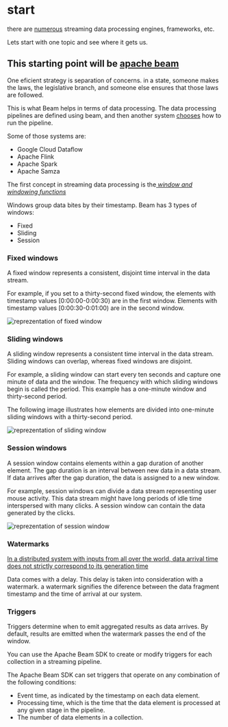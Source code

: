 
# start

there are [numerous](https://en.wikipedia.org/wiki/Stream_processing#Stream_programming_libraries_and_languages) streaming data processing engines, frameworks, etc.

Lets start with one topic and see where it gets us.

## This starting point will be [apache beam](https://beam.apache.org/)

One eficient strategy is separation of concerns. in a state, someone
makes the laws, the legislative branch, and someone else ensures
that those laws are followed.

This is what Beam helps in terms of data processing. The data
processing pipelines are defined using beam, and then another system
[chooses](https://medium.com/swlh/dataflow-and-apache-beam-the-result-of-a-learning-process-since-mapreduce-c591b2ab180e)
how to run the pipeline.

Some of those systems are:

- Google Cloud Dataflow
- Apache Flink
- Apache Spark
- Apache Samza

The first concept in streaming data processing is the[ _window and windowing functions_ ](https://cloud.google.com/dataflow/docs/concepts/streaming-pipelines#windows)

Windows group data bites by their timestamp.
Beam has 3 types of windows:

- Fixed
- Sliding
- Session

### Fixed windows

A fixed window represents a consistent, disjoint time interval in the data stream.

For example, if you set to a thirty-second fixed window, the
elements with timestamp values [0:00:00-0:00:30) are in the first
window. Elements with timestamp values [0:00:30-0:01:00) are in the
second window.

![reprezentation of fixed window](https://cloud.google.com/dataflow/images/fixed-time-windows.png)

### Sliding windows

A sliding window represents a consistent time interval in the data
stream. Sliding windows can overlap, whereas fixed windows are
disjoint.

For example, a sliding window can start every ten seconds and
capture one minute of data and the window. The frequency with which
sliding windows begin is called the period. This example has a
one-minute window and thirty-second period.

The following image illustrates how elements are divided into
one-minute sliding windows with a thirty-second period.

![reprezentation of sliding window](https://cloud.google.com/dataflow/images/sliding-time-windows.png)

### Session windows

A session window contains elements within a gap duration of another
element. The gap duration is an interval between new data in a data
stream. If data arrives after the gap duration, the data is assigned
to a new window.

For example, session windows can divide a data stream representing
user mouse activity. This data stream might have long periods of
idle time interspersed with many clicks. A session window can
contain the data generated by the clicks.

![reprezentation of session window](https://cloud.google.com/dataflow/images/session-windows.png)

### Watermarks

[In a distributed system with inputs from all over the world, data arrival time does not strictly correspond to its generation time](https://storage.googleapis.com/pub-tools-public-publication-data/pdf/41378.pdf)

Data comes with a delay. This delay is taken into consideration with
a watermark. a watermark signifies the diference between the data
fragment timestamp and the time of arrival at our system.

### Triggers

Triggers determine when to emit aggregated results as data arrives.
By default, results are emitted when the watermark passes the end of
the window.

You can use the Apache Beam SDK to create or modify triggers for
each collection in a streaming pipeline.

The Apache Beam SDK can set triggers that operate on any combination
of the following conditions:

- Event time, as indicated by the timestamp on each data element.
- Processing time, which is the time that the data element is processed at any given stage in the pipeline.
- The number of data elements in a collection.
